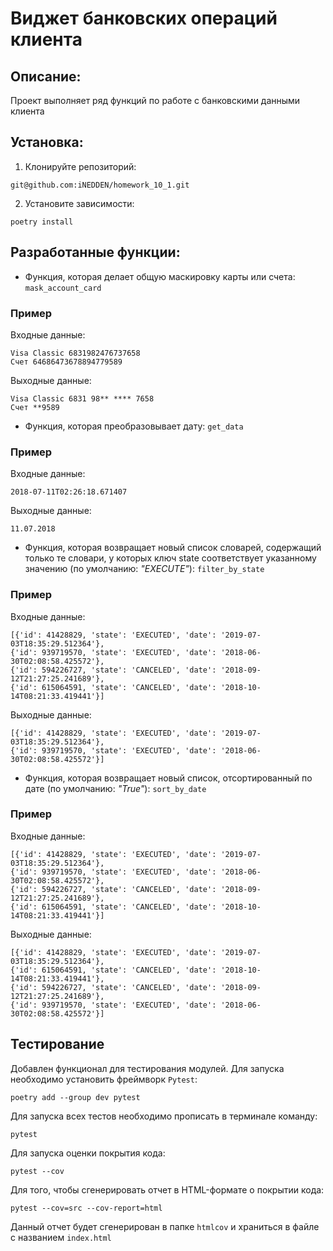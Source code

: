 # Виджет банковских операций клиента

## Описание:

Проект выполняет ряд функций по работе с банковскими данными клиента

## Установка:

1. Клонируйте репозиторий:

```
git@github.com:iNEDDEN/homework_10_1.git
```

2. Установите зависимости:

```
poetry install
```

## Разработанные функции:

- Функция, которая делает общую маскировку карты или счета:
  ```mask_account_card```

### Пример

Входные данные:

```
Visa Classic 6831982476737658
Счет 64686473678894779589
```

Выходные данные:

```
Visa Classic 6831 98** **** 7658
Счет **9589
```

- Функция, которая преобразовывает дату:
  ```get_data```

### Пример

Входные данные:

```
2018-07-11T02:26:18.671407
```

Выходные данные:

```
11.07.2018
```

- Функция, которая возвращает новый список словарей,
  содержащий только те словари, у которых ключ
  state соответствует указанному значению (по умолчанию: *"EXECUTE"*):
  ```filter_by_state```

### Пример

Входные данные:

```
[{'id': 41428829, 'state': 'EXECUTED', 'date': '2019-07-03T18:35:29.512364'},
{'id': 939719570, 'state': 'EXECUTED', 'date': '2018-06-30T02:08:58.425572'},
{'id': 594226727, 'state': 'CANCELED', 'date': '2018-09-12T21:27:25.241689'},
{'id': 615064591, 'state': 'CANCELED', 'date': '2018-10-14T08:21:33.419441'}]
```

Выходные данные:

```
[{'id': 41428829, 'state': 'EXECUTED', 'date': '2019-07-03T18:35:29.512364'},
{'id': 939719570, 'state': 'EXECUTED', 'date': '2018-06-30T02:08:58.425572'}]
```

- Функция, которая возвращает новый список, отсортированный по дате (по умолчанию: *"True"*):
  ```sort_by_date```

### Пример

Входные данные:

```
[{'id': 41428829, 'state': 'EXECUTED', 'date': '2019-07-03T18:35:29.512364'},
{'id': 939719570, 'state': 'EXECUTED', 'date': '2018-06-30T02:08:58.425572'},
{'id': 594226727, 'state': 'CANCELED', 'date': '2018-09-12T21:27:25.241689'},
{'id': 615064591, 'state': 'CANCELED', 'date': '2018-10-14T08:21:33.419441'}]
```

Выходные данные:

```
[{'id': 41428829, 'state': 'EXECUTED', 'date': '2019-07-03T18:35:29.512364'},
{'id': 615064591, 'state': 'CANCELED', 'date': '2018-10-14T08:21:33.419441'},
{'id': 594226727, 'state': 'CANCELED', 'date': '2018-09-12T21:27:25.241689'},
{'id': 939719570, 'state': 'EXECUTED', 'date': '2018-06-30T02:08:58.425572'}]
```

## Тестирование

Добавлен функционал для тестирования модулей. Для запуска необходимо установить фреймворк ```Pytest```:

```
poetry add --group dev pytest
```
Для запуска всех тестов необходимо прописать в терминале команду:
```
pytest
```
Для запуска оценки покрытия кода:
```
pytest --cov
```
Для того, чтобы сгенерировать отчет в HTML-формате о покрытии кода:
```
pytest --cov=src --cov-report=html
```
Данный отчет будет сгенерирован в папке ```htmlcov``` и храниться в файле с названием 
```index.html```